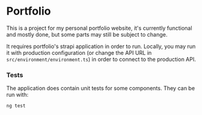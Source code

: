 # Portfolio

This is a project for my personal portfolio website, it's currently functional and mostly done, but some parts may still be subject to change.

It requires portfolio's strapi application in order to run. Locally, you may run it with production configuration (or change the API URL in `src/environment/environment.ts`) in order to connect to the production API.

### Tests

The application does contain unit tests for some components. They can be run with:
```bash
ng test
```
